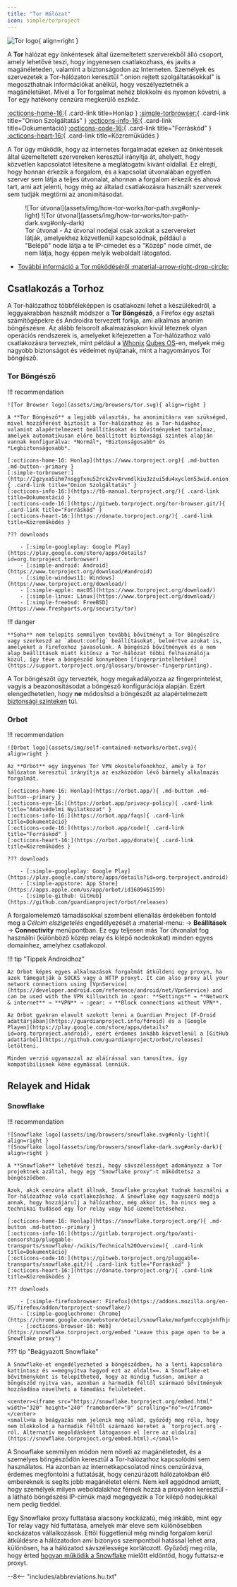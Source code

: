```yaml
---
title: "Tor Hálózat"
icon: simple/torproject
---
```


![Tor logo](assets/img/self-contained-networks/tor.svg){ align=right }

A **Tor** hálózat egy önkéntesek által üzemeltetett szerverekből álló csoport, amely lehetővé teszi, hogy ingyenesen csatlakozhass, és javíts a magánéleteden, valamint a biztonságodon az Interneten. Személyek és szervezetek a Tor-hálózaton keresztül ".onion rejtett szolgáltatásokkal" is megoszthatnak információkat anélkül, hogy veszélyeztetnék a magánéletüket. Mivel a Tor forgalmat nehéz blokkolni és nyomon követni, a Tor egy hatékony cenzúra megkerülő eszköz.

[:octicons-home-16:](https://www.torproject.org){ .card-link title=Honlap }
[:simple-torbrowser:](http://2gzyxa5ihm7nsggfxnu52rck2vv4rvmdlkiu3zzui5du4xyclen53wid.onion){ .card-link title="Onion Szolgáltatás" }
[:octicons-info-16:](https://tb-manual.torproject.org/){ .card-link title=Dokumentáció}
[:octicons-code-16:](https://gitweb.torproject.org/tor.git){ .card-link title="Forráskód" }
[:octicons-heart-16:](https://donate.torproject.org/){ .card-link title=Közreműküdés }

A Tor úgy működik, hogy az internetes forgalmadat ezeken az önkéntesek által üzemeltetett szervereken keresztül irányítja át, ahelyett, hogy közvetlen kapcsolatot létesítene a meglátogatni kívánt oldallal. Ez elrejti, hogy honnan érkezik a forgalom, és a kapcsolat útvonalában egyetlen szerver sem látja a teljes útvonalat, ahonnan a forgalom érkezik és ahová tart, ami azt jelenti, hogy még az általad csatlakozásra használt szerverek sem tudják megtörni az anonimitásodat.

<figure markdown>
  ![Tor útvonal](assets/img/how-tor-works/tor-path.svg#only-light)
  ![Tor útvonal](assets/img/how-tor-works/tor-path-dark.svg#only-dark)
  <figcaption>Tor útvonal - Az útvonal nodejai csak azokat a szervereket látják, amelyekhez közvetlenül kapcsolódnak, például a "Belépő" node látja a te IP-címedet és a "Közép" node címét, de nem látja, hogy éppen melyik weboldalt látogatod.</figcaption>
</figure>

- [További információ a Tor működéséről :material-arrow-right-drop-circle:](advanced/tor-overview.md)

## Csatlakozás a Torhoz

A Tor-hálózathoz többféleképpen is csatlakozni lehet a készülékedről, a leggyakrabban használt módszer a **Tor Böngésző**, a Firefox egy asztali számítógépekre és Androidra tervezett forkja, ami alkalmas anonim böngészésre. Az alább felsorolt alkalmazásokon kívül léteznek olyan operációs rendszerek is, amelyeket kifejezetten a Tor-hálózathoz való csatlakozásra terveztek, mint például a [Whonix](desktop.md#whonix) [Qubes OS](desktop.md#qubes-os)-en, melyek még nagyobb biztonságot és védelmet nyújtanak, mint a hagyományos Tor böngésző.

### Tor Böngésző

!!! recommendation

    ![Tor Browser logo](assets/img/browsers/tor.svg){ align=right }
    
    A **Tor Böngésző** a legjobb választás, ha anonimitásra van szükséged, mivel hozzáférést biztosít a Tor-hálózathoz és a Tor-hidakhoz, valamint alapértelmezett beállításokat és bővítményeket tartalmaz, amelyek automatikusan előre beállított biztonsági szintek alapján vannak konfigurálva: *Normál*, *Biztonságosabb* és *Legbiztonságosabb*.
    
    [:octicons-home-16: Honlap](https://www.torproject.org){ .md-button .md-button--primary }
    [:simple-torbrowser:](http://2gzyxa5ihm7nsggfxnu52rck2vv4rvmdlkiu3zzui5du4xyclen53wid.onion){ .card-link title="Onion Szolgáltatás" }
    [:octicons-info-16:](https://tb-manual.torproject.org/){ .card-link title=Dokumentáció }
    [:octicons-code-16:](https://gitweb.torproject.org/tor-browser.git/){ .card-link title="Forráskód" }
    [:octicons-heart-16:](https://donate.torproject.org/){ .card-link title=Közreműködés }
    
    ??? downloads
    
        - [:simple-googleplay: Google Play](https://play.google.com/store/apps/details?id=org.torproject.torbrowser)
        - [:simple-android: Android](https://www.torproject.org/download/#android)
        - [:simple-windows11: Windows](https://www.torproject.org/download/)
        - [:simple-apple: macOS](https://www.torproject.org/download/)
        - [:simple-linux: Linux](https://www.torproject.org/download/)
        - [:simple-freebsd: FreeBSD](https://www.freshports.org/security/tor)

!!! danger

    **Soha** nem telepíts semmilyen további bővítményt a Tor Böngészőre vagy szerkeszd az `about:config` beállításokat, beleértve azokat is, amelyeket a Firefoxhoz javasolunk. A böngésző bővítmények és a nem alap beállítások miatt kitűnsz a Tor-hálózat többi felhasználója közül, így téve a böngésződ könnyebben [fingerprintelhetővé](https://support.torproject.org/glossary/browser-fingerprinting).

A Tor böngészőt úgy tervezték, hogy megakadályozza az fingerprintelést, vagyis a beazonosításodat a böngésző konfigurációja alapján. Ezért elengedhetetlen, hogy **ne** módosítsd a böngészőt az alapértelmezett [biztonsági szinteken](https://tb-manual.torproject.org/security-settings/) túl.

### Orbot

!!! recommendation

    ![Orbot logo](assets/img/self-contained-networks/orbot.svg){ align=right }
    
    Az **Orbot** egy ingyenes Tor VPN okostelefonokhoz, amely a Tor hálózaton keresztül irányítja az eszközödön lévő bármely alkalmazás forgalmát.
    
    [:octicons-home-16: Honlap](https://orbot.app/){ .md-button .md-button--primary }
    [:octicons-eye-16:](https://orbot.app/privacy-policy){ .card-link title="Adatvédelmi Nyilatkozat" }
    [:octicons-info-16:](https://orbot.app/faqs){ .card-link title=Dokumentáció}
    [:octicons-code-16:](https://orbot.app/code){ .card-link title="Forráskód" }
    [:octicons-heart-16:](https://orbot.app/donate){ .card-link title=Közreműködés }
    
    ??? downloads
    
        - [:simple-googleplay: Google Play](https://play.google.com/store/apps/details?id=org.torproject.android)
        - [:simple-appstore: App Store](https://apps.apple.com/us/app/orbot/id1609461599)
        - [:simple-github: GitHub](https://github.com/guardianproject/orbot/releases)

A forgalomelemző támadásokkal szembeni ellenállás érdekében fontold meg a *Célcím elszigetelés* engedélyezését a :material-menu: → **Beállítások** → **Connectivity** menüpontban. Ez egy teljesen más Tor útvonalat fog használni (különböző közép relay és kilépő nodeokokat) minden egyes domainhez, amelyhez csatlakozol.

!!! tip "Tippek Androidhoz"

    Az Orbot képes egyes alkalmazások forgalmát átküldeni egy proxyn, ha azok támogatják a SOCKS vagy a HTTP proxyt. It can also proxy all your network connections using [VpnService](https://developer.android.com/reference/android/net/VpnService) and can be used with the VPN killswitch in :gear: **Settings** → **Network & internet** → **VPN** → :gear: → **Block connections without VPN**.
    
    Az Orbot gyakran elavult szokott lenni a Guardian Project [F-Droid adattárjában](https://guardianproject.info/fdroid) és a [Google Playen](https://play.google.com/store/apps/details?id=org.torproject.android), ezért érdemes inkább közvetlenül a [GitHub adattárból](https://github.com/guardianproject/orbot/releases) letölteni.
    
    Minden verzió ugyanazzal az aláírással van tanusítva, így kompatibilisnek kéne egymással lenniük.

## Relayek and Hidak

### Snowflake

!!! recommendation

    ![Snowflake logo](assets/img/browsers/snowflake.svg#only-light){ align=right }
    ![Snowflake logo](assets/img/browsers/snowflake-dark.svg#only-dark){ align=right }
    
    A **Snowflake** lehetővé teszi, hogy sávszélességet adományozz a Tor projektnek azáltal, hogy egy "Snowflake proxy"-t működtetsz a böngésződben.
    
    Azok, akik cenzúra alatt állnak, Snowflake proxykat tudnak használni a Tor-hálózathoz való csatlakozáshoz. A Snowflake egy nagyszerű módja annak, hogy hozzájárulj a hálózathoz, még akkor is, ha nincs meg a technikai tudásod egy Tor relay vagy híd üzemeltetéséhez.
    
    [:octicons-home-16: Honlap](https://snowflake.torproject.org/){ .md-button .md-button--primary }
    [:octicons-info-16:](https://gitlab.torproject.org/tpo/anti-censorship/pluggable-transports/snowflake/-/wikis/Technical%20Overview){ .card-link title=Dokumentáció}
    [:octicons-code-16:](https://gitweb.torproject.org/pluggable-transports/snowflake.git/){ .card-link title="Forráskód" }
    [:octicons-heart-16:](https://donate.torproject.org/){ .card-link title=Közreműködés }
    
    ??? downloads
    
        - [:simple-firefoxbrowser: Firefox](https://addons.mozilla.org/en-US/firefox/addon/torproject-snowflake/)
        - [:simple-googlechrome: Chrome](https://chrome.google.com/webstore/detail/snowflake/mafpmfcccpbjnhfhjnllmmalhifmlcie)
        - [:octicons-browser-16: Web](https://snowflake.torproject.org/embed "Leave this page open to be a Snowflake proxy")

??? tip "Beágyazott Snowflake"

    A Snowflake-et engedélyezheted a böngésződben, ha a lenti kapcsolóra kattintasz és ==megnyitva hagyod ezt az oldalt==. A Snowflake-et bővítményként is telepítheted, hogy az mindig fusson, amikor a böngésződ nyitva van, azonban a harmadik féltől származó bővítmények hozzáadása növelheti a támadási felületedet.
    
    <center><iframe src="https://snowflake.torproject.org/embed.html" width="320" height="240" frameborder="0" scrolling="no"></iframe></center>
    <small>Ha a beágyazás nem jelenik meg nálad, győződj meg róla, hogy nem blokkolod a harmadik féltől származó keretet a `torproject.org`-ról. Alternatív megoldásként látogasson el [erre az oldalra](https://snowflake.torproject.org/embed.html).</small>

A Snowflake semmilyen módon nem növeli az magánéletedet, és a személyes böngésződön keresztül a Tor-hálózathoz kapcsolódni sem használatos. Ha azonban az internetkapcsolatod nincs cenzúrázva, érdemes megfontolni a futtatását, hogy cenzúrázott hálózatokban élő embereknek is segíts jobb magánéletet elérni. Nem kell aggódnod amiatt, hogy személyek milyen weboldalakhoz férnek hozzá a proxydon keresztül - a látható böngészési IP-címük majd megegyezik a Tor kilépő nodejukkal nem pedig tieddel.

Egy Snowflake proxy futtatása alacsony kockázatú, még inkább, mint egy Tor relay vagy híd futtatása, amelyek már eleve sem különösebben kockázatos vállalkozások. Ettől függetlenül még mindig forgalom kerül átküldésre a hálózatodon ami bizonyos szempontból hatással lehet arra, különösen, ha a hálózatod sávszélessége korlátozott. Győződj meg róla, hogy érted [hogyan működik a Snowflake](https://gitlab.torproject.org/tpo/anti-censorship/pluggable-transports/snowflake/-/wikis/home) mielőtt eldöntöd, hogy futtatsz-e proxyt.

--8<-- "includes/abbreviations.hu.txt"
